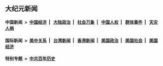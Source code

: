 ## 大纪元新闻

#### 中国新闻 &nbsp;>&nbsp; [中国经济](indexes/ncid283/README.md?02071245) &nbsp;| &nbsp; [大陆政治](indexes/ncid277/README.md?02071245) &nbsp;| &nbsp; [社会万象](indexes/ncid282/README.md?02071245) &nbsp;| &nbsp; [中国人权](indexes/ncid278/README.md?02071245) &nbsp;| &nbsp; [群体事件](indexes/ncid279/README.md?02071245) &nbsp;| &nbsp; [天灾人祸](indexes/ncid280/README.md?02071245)

#### 国际新闻 &nbsp;>&nbsp; [美中关系](indexes/nf1412576/README.md?02071245) &nbsp;| &nbsp; [台湾新闻](indexes/ncid1349361/README.md?02071245) &nbsp;| &nbsp; [香港新闻](indexes/ncid1349362/README.md?02071245) &nbsp;| &nbsp; [美国政治](indexes/ncid1078159/README.md?02071245) &nbsp;| &nbsp; [美国社会](indexes/ncid1078160/README.md?02071245) &nbsp;| &nbsp; [美国经济](indexes/ncid1078158/README.md?02071245)

#### 特别专题 &nbsp;>&nbsp; [中共百年历史](https://github.com/epoch-news/epoch-special/blob/master/README.md?02071245)  
